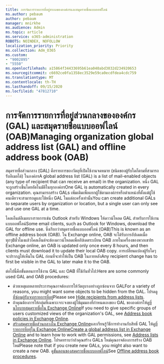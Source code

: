 ```yaml
---
title: การจัดการรายการที่อยู่สากลขององค์กรและสมุดรายชื่อแบบออฟไลน์
ms.author: pebaum
author: pebaum
manager: mnirkhe
ms.audience: Admin
ms.topic: article
ms.service: o365-administration
ROBOTS: NOINDEX, NOFOLLOW
localization_priority: Priority
ms.collection: Adm_O365
ms.custom:
- "9002895"
- "5550"
ms.openlocfilehash: a15864f34433695b61ea040abd3032d234920653
ms.sourcegitcommit: c6692ce0fa1358ec3529e59ca0ecdfdea4cdc759
ms.translationtype: MT
ms.contentlocale: th-TH
ms.lasthandoff: 09/15/2020
ms.locfileid: "47812710"
---
```

# <a name="managing-organization-global-address-list-gal-and-offline-address-book-oab"></a><span data-ttu-id="83190-102">การจัดการรายการที่อยู่ส่วนกลางขององค์กร (GAL) และสมุดรายชื่อแบบออฟไลน์ (OAB)</span><span class="sxs-lookup"><span data-stu-id="83190-102">Managing organization global address list (GAL) and offline address book (OAB)</span></span>

<span data-ttu-id="83190-103">สมุดรายชื่อส่วนกลาง (GAL) คือรายการของวัตถุที่เปิดใช้งานจดหมาย (ชนิดของผู้รับใดก็ตามที่สามารถรับอีเมลได้) ในองค์กร</span><span class="sxs-lookup"><span data-stu-id="83190-103">A global address list (GAL) is a list of mail-enabled objects (any type of recipient that can receive an email) in the organization.</span></span> <span data-ttu-id="83190-104">หนึ่ง GAL จะถูกสร้างขึ้นโดยอัตโนมัติในทุกองค์กร</span><span class="sxs-lookup"><span data-stu-id="83190-104">One GAL is automatically created in every organization.</span></span> <span data-ttu-id="83190-105">คุณสามารถสร้าง GALs เพิ่มเติมเพื่อแยกผู้ใช้ตามองค์กรหรือตำแหน่งที่ตั้งแต่ผู้ใช้คนเดียวจะสามารถดูและใช้หนึ่ง GAL ในแต่ละครั้งเท่านั้น</span><span class="sxs-lookup"><span data-stu-id="83190-105">You can create additional GALs to separate users by organization or location, but a single user can only see and use one GAL at a time.</span></span>

<span data-ttu-id="83190-106">ไคลเอ็นต์อีเมลบางรายการเช่น Outlook สำหรับ Windows ให้ดาวน์โหลด GAL สำหรับการใช้งานแบบออฟไลน์</span><span class="sxs-lookup"><span data-stu-id="83190-106">Some email clients, such as Outlook for Windows, download the GAL for offline use.</span></span> <span data-ttu-id="83190-107">ซึ่งเรียกว่าสมุดรายชื่อแบบออฟไลน์ (OAB)</span><span class="sxs-lookup"><span data-stu-id="83190-107">This is known as an offline address book (OAB).</span></span> <span data-ttu-id="83190-108">ใน Exchange online, OAB จะได้รับการอัปเดตเมื่อทุกๆ8ชั่วโมงแล้วไคลเอ็นต์จะต้องดาวน์โหลดเพื่ออัปเดตระเบียน OAB ภายในเครื่องของพวกเขา</span><span class="sxs-lookup"><span data-stu-id="83190-108">In Exchange online, an OAB is updated only once every 8 hours, and then clients must download it to update their local OAB copy.</span></span> <span data-ttu-id="83190-109">การเปลี่ยนแปลงผู้รับใดๆจะปรากฏให้เห็นใน GAL ก่อนที่จะทำให้เป็น OAB ในภายหลัง</span><span class="sxs-lookup"><span data-stu-id="83190-109">Any recipient change has to first be visible in the GAL to later make it to the OAB.</span></span>

<span data-ttu-id="83190-110">ต่อไปนี้คือขั้นตอนการใช้งาน GAL และ OAB ที่ใช้กันทั่วไป:</span><span class="sxs-lookup"><span data-stu-id="83190-110">Here are some commonly used GAL and OAB procedures:</span></span>

- <span data-ttu-id="83190-111">ด้วยเหตุผลหลายประการคุณอาจต้องการให้วัตถุบางอย่างถูกซ่อนจาก GAL</span><span class="sxs-lookup"><span data-stu-id="83190-111">For a variety of reasons, you might want some objects to be hidden from the GAL.</span></span> <span data-ttu-id="83190-112">โปรดดู[ที่ซ่อนผู้รับจากรายการที่อยู่](https://docs.microsoft.com/exchange/address-books/address-lists/manage-address-lists#hide-recipients-from-address-lists)</span><span class="sxs-lookup"><span data-stu-id="83190-112">Please see [Hide recipients from address lists](https://docs.microsoft.com/exchange/address-books/address-lists/manage-address-lists#hide-recipients-from-address-lists).</span></span>
- <span data-ttu-id="83190-113">ถ้าคุณต้องการให้กลุ่มที่เฉพาะเจาะจงของผู้ใช้มุมมองที่กำหนดเองของ GAL ขององค์กรให้ดู[ที่นโยบายสมุดรายชื่อใน Exchange Online](https://docs.microsoft.com/exchange/address-books/address-book-policies/address-book-policies)</span><span class="sxs-lookup"><span data-stu-id="83190-113">If you need to give specific groups of users customized views of the organization's GAL, see [Address book policies in Exchange Online](https://docs.microsoft.com/exchange/address-books/address-book-policies/address-book-policies).</span></span>
- <span data-ttu-id="83190-114">[สร้างสมุดรายชื่อส่วนกลางใน Exchange Online](https://docs.microsoft.com/exchange/address-books/address-lists/create-global-address-list)และเรียนรู้วิธีการทำงานกับสิทธิ์ GAL ให้ดู[ที่รายการที่อยู่ใน Exchange Online](https://docs.microsoft.com/exchange/address-books/address-lists/address-lists)</span><span class="sxs-lookup"><span data-stu-id="83190-114">[Create a global address list in Exchange Online](https://docs.microsoft.com/exchange/address-books/address-lists/create-global-address-list) and to learn how to work with GAL permissions, see [Address lists in Exchange Online](https://docs.microsoft.com/exchange/address-books/address-lists/address-lists).</span></span> <span data-ttu-id="83190-115">โปรดทราบว่าถ้าคุณสร้าง GALs ใหม่คุณอาจต้องการสร้าง OAB ใหม่</span><span class="sxs-lookup"><span data-stu-id="83190-115">Please note that if you create new GALs, you might also want to create a new OAB.</span></span> <span data-ttu-id="83190-116">ดู[ขั้นตอนของสมุดรายชื่อแบบออฟไลน์](https://docs.microsoft.com/exchange/address-books/offline-address-books/offline-address-book-procedures)</span><span class="sxs-lookup"><span data-stu-id="83190-116">See [Offline address book procedures](https://docs.microsoft.com/exchange/address-books/offline-address-books/offline-address-book-procedures).</span></span>
